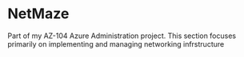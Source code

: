# NetMaze
Part of my AZ-104 Azure Administration project. This section focuses primarily on implementing and managing networking infrstructure

